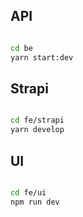 ## API

```sh

cd be
yarn start:dev

```

## Strapi

```sh

cd fe/strapi
yarn develop

```

## UI

```sh

cd fe/ui
npm run dev

```

